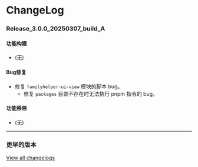 # ChangeLog

### Release_3.0.0_20250307_build_A

#### 功能构建

- (无)

#### Bug修复

- 修复 `familyhelper-ui-view` 模块的脚本 bug。
  - 修复 `packages` 目录不存在时无法执行 pnpm 指令的 bug。

#### 功能移除

- (无)

---

### 更早的版本

[View all changelogs](./changelogs)
